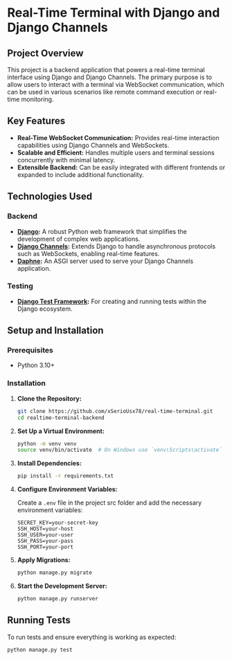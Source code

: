 # **Real-Time Terminal with Django and Django Channels**

## **Project Overview**

This project is a backend application that powers a real-time terminal interface using Django and Django Channels. The primary purpose is to allow users to interact with a terminal via WebSocket communication, which can be used in various scenarios like remote command execution or real-time monitoring.

## **Key Features**

- **Real-Time WebSocket Communication:** Provides real-time interaction capabilities using Django Channels and WebSockets.
- **Scalable and Efficient:** Handles multiple users and terminal sessions concurrently with minimal latency.
- **Extensible Backend:** Can be easily integrated with different frontends or expanded to include additional functionality.

## **Technologies Used**

### **Backend**

- **[Django](https://www.djangoproject.com/):** A robust Python web framework that simplifies the development of complex web applications.
- **[Django Channels](https://channels.readthedocs.io/en/stable/):** Extends Django to handle asynchronous protocols such as WebSockets, enabling real-time features.
- **[Daphne](https://github.com/django/daphne):** An ASGI server used to serve your Django Channels application.

### **Testing**

- **[Django Test Framework](https://docs.djangoproject.com/en/stable/topics/testing/):** For creating and running tests within the Django ecosystem.

## **Setup and Installation**

### **Prerequisites**

- Python 3.10+

### **Installation**

1. **Clone the Repository:**

   ```bash
   git clone https://github.com/xSerioUsx78/real-time-terminal.git
   cd realtime-terminal-backend
   ```

2. **Set Up a Virtual Environment:**

   ```bash
   python -m venv venv
   source venv/bin/activate  # On Windows use `venv\Scripts\activate`
   ```

3. **Install Dependencies:**

   ```bash
   pip install -r requirements.txt
   ```

4. **Configure Environment Variables:**

   Create a `.env` file in the project src folder and add the necessary environment variables:

   ```env
   SECRET_KEY=your-secret-key
   SSH_HOST=your-host
   SSH_USER=your-user
   SSH_PASS=your-pass
   SSH_PORT=your-port
   ```

5. **Apply Migrations:**

   ```bash
   python manage.py migrate
   ```

6. **Start the Development Server:**

   ```bash
   python manage.py runserver
   ```

## **Running Tests**

To run tests and ensure everything is working as expected:

```bash
python manage.py test
```
